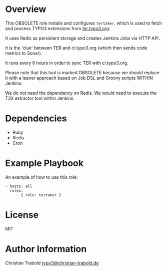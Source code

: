 # Overview

This OBSOLETE role installs and configures `tertaker`, which is used to fetch and process TYPO3 extensions from [ter.typo3.org](ter.typo3.org).

It uses Redis as persistent storage and creates Jenkins Jobs via HTTP API.

It is the 'clue' between TER and ci.typo3.org (which then sends code metrics to Sonar).

It runs every 6 hours in order to sync TER with ci.typo3.org.


Please note that this tool is marked OBSOLETE because we should replace it with a leaner approach based on Job DSL and Groovy scripts WITHIN Jenkins.

We do not need the dependency on Redis.
We would need to execute the T3X extractor tool within Jenkins.


# Dependencies

- Ruby
- Redis
- Cron


# Example Playbook

An example of how to use this role:

    - hosts: all
      roles:
         - { role: tertaker }


# License

MIT


# Author Information

Christian Trabold <typo3@christian-trabold.de>
